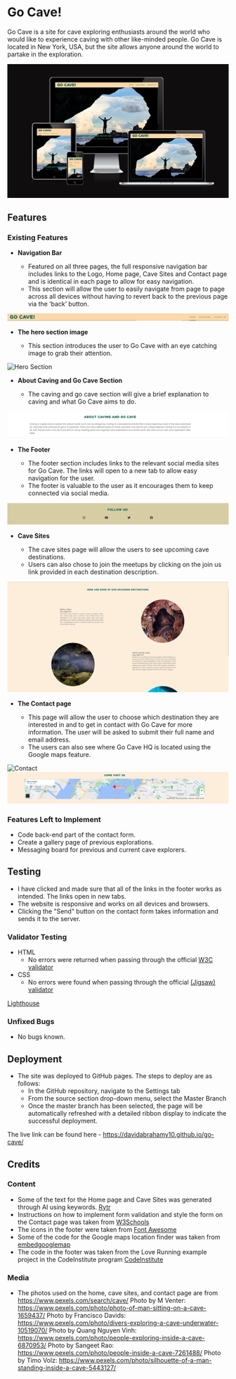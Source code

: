 # Go Cave!

Go Cave is a site for cave exploring enthusiasts around the world who would like to experience caving with other like-minded people.
Go Cave is located in New York, USA, but the site allows anyone around the world to partake in the exploration.

![Responsice Mockup](assets/readme-images/responsive-design-image.png)

## Features 

### Existing Features

- __Navigation Bar__

  - Featured on all three pages, the full responsive navigation bar includes links to the Logo, Home page, Cave Sites and Contact page and is identical in each page to allow for easy navigation.
  - This section will allow the user to easily navigate from page to page across all devices without having to revert back to the previous page via the ‘back’ button. 

![Nav Bar](assets/readme-images/header.png)

- __The hero section image__

  - This section introduces the user to Go Cave with an eye catching image to grab their attention.

![Hero Section](assets/readme-images/hero-section.png)

- __About Caving and Go Cave Section__

  - The caving and go cave section will give a brief explanation to caving and what Go Cave aims to do.

![About Caving and Go Cave Section](assets/readme-images/about-caving-and-go-cave.png)

- __The Footer__ 

  - The footer section includes links to the relevant social media sites for Go Cave. The links will open to a new tab to allow easy navigation for the user. 
  - The footer is valuable to the user as it encourages them to keep connected via social media.

![Footer](assets/readme-images/footer.png)

- __Cave Sites__

  - The cave sites page will allow the users to see upcoming cave destinations.
  - Users can also chose to join the meetups by clicking on the join us link provided in each destination description.

![Cave Sites](assets/readme-images/cave-sites.png)

- __The Contact page__

  - This page will allow the user to choose which destination they are interested in and to get in contact with Go Cave for more information. The user will be asked to submit their full name and email address.
  - The users can also see where Go Cave HQ is located using the Google maps feature.

![Contact](assets/readme-images/contact-form.png)
![Google Maps](assets/readme-images/google-maps.png)

### Features Left to Implement

- Code back-end part of the contact form.
- Create a gallery page of previous explorations.
- Messaging board for previous and current cave explorers.

## Testing 

- I have clicked and made sure that all of the links in the footer works as intended. The links open in new tabs.
- The website is responsive and works on all devices and browsers.
- Clicking the "Send" button on the contact form takes information and sends it to the server.

### Validator Testing 

- HTML
  - No errors were returned when passing through the official [W3C validator](https://validator.w3.org/nu/?doc=https%3A%2F%2Fcode-institute-org.github.io%2Flove-running-2.0%2Findex.html)
- CSS
  - No errors were found when passing through the official [(Jigsaw) validator](https://jigsaw.w3.org/css-validator/validator?uri=https%3A%2F%2Fvalidator.w3.org%2Fnu%2F%3Fdoc%3Dhttps%253A%252F%252Fcode-institute-org.github.io%252Flove-running-2.0%252Findex.html&profile=css3svg&usermedium=all&warning=1&vextwarning=&lang=en#css)

[Lighthouse](assets/readme-images/lighthouse-testing-results.png)

### Unfixed Bugs

- No bugs known.

## Deployment

- The site was deployed to GitHub pages. The steps to deploy are as follows: 
  - In the GitHub repository, navigate to the Settings tab 
  - From the source section drop-down menu, select the Master Branch
  - Once the master branch has been selected, the page will be automatically refreshed with a detailed ribbon display to indicate the successful deployment. 

The live link can be found here - https://davidabrahamy10.github.io/go-cave/ 


## Credits 

### Content 

- Some of the text for the Home page and Cave Sites was generated through AI using keywords. [Rytr](https://rytr.me/) 
- Instructions on how to implement form validation and style the form on the Contact page was taken from [W3Schools](https://www.w3schools.com/howto/howto_css_contact_form.asp)
- The icons in the footer were taken from [Font Awesome](https://fontawesome.com/)
- Some of the code for the Google maps location finder was taken from [embedgooglemap](https://www.embedgooglemap.net/)
- The code in the footer was taken from the Love Running example project in the CodeInstitute program [CodeInstitute](https://codeinstitute.net/se/)

### Media

- The photos used on the home, cave sites, and contact page are from https://www.pexels.com/search/cave/
Photo by M Venter: https://www.pexels.com/photo/photo-of-man-sitting-on-a-cave-1659437/
Photo by Francisco Davids: https://www.pexels.com/photo/divers-exploring-a-cave-underwater-10519070/
Photo by Quang Nguyen Vinh: https://www.pexels.com/photo/people-exploring-inside-a-cave-6870953/
Photo by Sangeet Rao: https://www.pexels.com/photo/people-inside-a-cave-7261488/
Photo by Timo Volz: https://www.pexels.com/photo/silhouette-of-a-man-standing-inside-a-cave-5443127/
